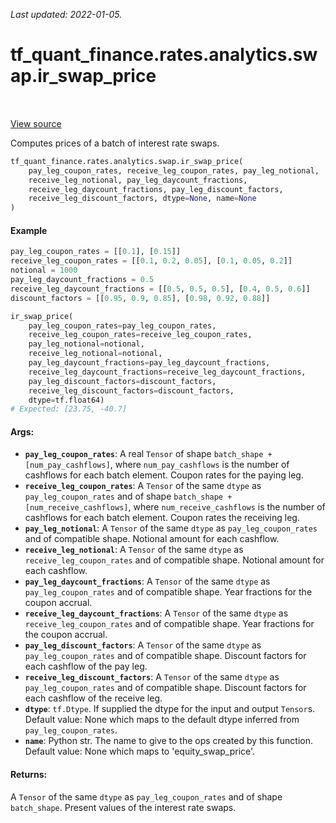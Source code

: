 <!--
This file is generated by a tool. Do not edit directly.
For open-source contributions the docs will be updated automatically.
-->

*Last updated: 2022-01-05.*

<div itemscope itemtype="http://developers.google.com/ReferenceObject">
<meta itemprop="name" content="tf_quant_finance.rates.analytics.swap.ir_swap_price" />
<meta itemprop="path" content="Stable" />
</div>

# tf_quant_finance.rates.analytics.swap.ir_swap_price

<!-- Insert buttons and diff -->

<table class="tfo-notebook-buttons tfo-api" align="left">
</table>

<a target="_blank" href="https://github.com/google/tf-quant-finance/blob/master/tf_quant_finance/rates/analytics/swap.py">View source</a>



Computes prices of a batch of interest rate swaps.

```python
tf_quant_finance.rates.analytics.swap.ir_swap_price(
    pay_leg_coupon_rates, receive_leg_coupon_rates, pay_leg_notional,
    receive_leg_notional, pay_leg_daycount_fractions,
    receive_leg_daycount_fractions, pay_leg_discount_factors,
    receive_leg_discount_factors, dtype=None, name=None
)
```



<!-- Placeholder for "Used in" -->

#### Example
```python
pay_leg_coupon_rates = [[0.1], [0.15]]
receive_leg_coupon_rates = [[0.1, 0.2, 0.05], [0.1, 0.05, 0.2]]
notional = 1000
pay_leg_daycount_fractions = 0.5
receive_leg_daycount_fractions = [[0.5, 0.5, 0.5], [0.4, 0.5, 0.6]]
discount_factors = [[0.95, 0.9, 0.85], [0.98, 0.92, 0.88]]

ir_swap_price(
    pay_leg_coupon_rates=pay_leg_coupon_rates,
    receive_leg_coupon_rates=receive_leg_coupon_rates,
    pay_leg_notional=notional,
    receive_leg_notional=notional,
    pay_leg_daycount_fractions=pay_leg_daycount_fractions,
    receive_leg_daycount_fractions=receive_leg_daycount_fractions,
    pay_leg_discount_factors=discount_factors,
    receive_leg_discount_factors=discount_factors,
    dtype=tf.float64)
# Expected: [23.75, -40.7]
```

#### Args:


* <b>`pay_leg_coupon_rates`</b>: A real `Tensor` of shape
  `batch_shape + [num_pay_cashflows]`, where `num_pay_cashflows` is the
  number of cashflows for each batch element. Coupon rates for the paying
  leg.
* <b>`receive_leg_coupon_rates`</b>: A `Tensor` of the same `dtype` as
  `pay_leg_coupon_rates` and of shape
  `batch_shape + [num_receive_cashflows]`, where `num_receive_cashflows` is
  the number of cashflows for each batch element. Coupon rates the
  receiving leg.
* <b>`pay_leg_notional`</b>: A `Tensor` of the same `dtype` as `pay_leg_coupon_rates`
  and of compatible shape. Notional amount for each cashflow.
* <b>`receive_leg_notional`</b>: A `Tensor` of the same `dtype` as
  `receive_leg_coupon_rates` and of compatible shape. Notional amount for
  each cashflow.
* <b>`pay_leg_daycount_fractions`</b>: A `Tensor` of the same `dtype` as
  `pay_leg_coupon_rates` and of compatible shape.  Year fractions for the
  coupon accrual.
* <b>`receive_leg_daycount_fractions`</b>: A `Tensor` of the same `dtype` as
  `receive_leg_coupon_rates` and of compatible shape.  Year fractions for
  the coupon accrual.
* <b>`pay_leg_discount_factors`</b>: A `Tensor` of the same `dtype` as
  `pay_leg_coupon_rates` and of compatible shape. Discount factors for each
  cashflow of the pay leg.
* <b>`receive_leg_discount_factors`</b>: A `Tensor` of the same `dtype` as
  `pay_leg_coupon_rates` and of compatible shape. Discount factors for each
  cashflow of the receive leg.
* <b>`dtype`</b>: `tf.Dtype`. If supplied the dtype for the input and output `Tensor`s.
  Default value: None which maps to the default dtype inferred from
  `pay_leg_coupon_rates`.
* <b>`name`</b>: Python str. The name to give to the ops created by this function.
  Default value: None which maps to 'equity_swap_price'.


#### Returns:

A `Tensor` of the same `dtype` as `pay_leg_coupon_rates` and of shape
`batch_shape`. Present values of the interest rate swaps.

